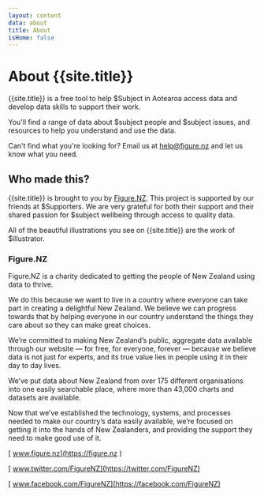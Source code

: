 ```yaml
---
layout: content
data: about
title: About
isHome: false
---
```


# About {{site.title}}

{{site.title}} is a free tool to help $Subject in Aotearoa access data and develop data skills to support their work.

You'll find a range of data about $subject people and $subject issues, and resources to help you understand and use the data.

Can't find what you're looking for? Email us at <help@figure.nz> and let us know what you need.

## Who made this?

{{site.title}} is brought to you by [Figure.NZ](https://figure.nz). This project is supported by our friends at $Supporters. We are very grateful for both their support and their shared passion for $subject wellbeing through access to quality data. 

All of the beautiful illustrations you see on {{site.title}} are the work of $illustrator. 


### Figure.NZ

Figure.NZ is a charity dedicated to getting the people of New Zealand using data to thrive. 

We do this because we want to live in a country where everyone can take part in creating a delightful New Zealand. We believe we can progress towards that by helping everyone in our country understand the things they care about so they can make great choices.

We’re committed to making New Zealand’s public, aggregate data available through our website — for free, for everyone, forever — because we believe data is not just for experts, and its true value lies in people using it in their day to day lives.

We’ve put data about New Zealand from over 175 different organisations into one easily searchable place, where more than 43,000 charts and datasets are available.

Now that we’ve established the technology, systems, and processes needed to make our country’s data easily available, we’re focused on getting it into the hands of New Zealanders, and providing the support they need to make good use of it.

[<i class="fa fa-globe fa-fw" aria-hidden="true"></i> www.figure.nz](https://figure.nz )

[<i class="fa fa-twitter fa-fw" aria-hidden="true"></i> www.twitter.com/FigureNZ](https://twitter.com/FigureNZ)

[<i class="fa fa-facebook-official fa-fw" aria-hidden="true"></i> www.facebook.com/FigureNZ](https://facebook.com/FigureNZ)
